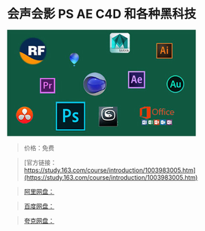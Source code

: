 # 会声会影 PS AE C4D 和各种黑科技

![img](../../../assets/study163/free/F1E2B824ED09F191B7914F3D34C430C0.jpg)

> 价格：免费

> [官方链接：https://study.163.com/course/introduction/1003983005.htm](https://study.163.com/course/introduction/1003983005.htm)

> [阿里网盘：]()

> [百度网盘：]()

> [夸克网盘：]()
